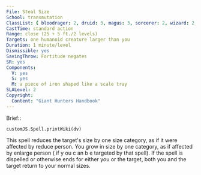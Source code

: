 ```yaml
---
File: Steal Size
School: transmutation
ClassList: { bloodrager: 2, druid: 3, magus: 3, sorcerer: 2, wizard: 2, witch: 2 }
CastTime: standard action
Range: close (25 + 5 ft./2 levels)
Targets: one humanoid creature larger than you
Duration: 1 minute/level
Dismissible: yes
SavingThrow: Fortitude negates
SR: yes
Components:
  V: yes
  S: yes
  M: a piece of iron shaped like a scale tray
SLALevel: 2
Copyright:
  Content: "Giant Hunters Handbook"
---
```

Brief:: 

```dataviewjs
customJS.Spell.printWiki(dv)
```

This spell reduces the target's size by one size category, as if it were affected by reduce person. You grow in size by one category, as if affected by enlarge person ( if y ou c an b e targeted by that spell). If the spell is dispelled or otherwise ends for either you or the target, both you and the target return to your normal sizes.

